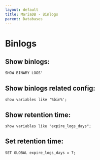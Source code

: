 ```yaml
---
layout: default
title: MariaDB - Binlogs
parent: Databases
---
```


# Binlogs

## Show binlogs:
`SHOW BINARY LOGS'`

## Show binlogs related config:
`show variables like '%bin%';`

## Show retention time:
`show variables like "expire_logs_days";`

## Set retention time:
`SET GLOBAL expire_logs_days = 7;`
